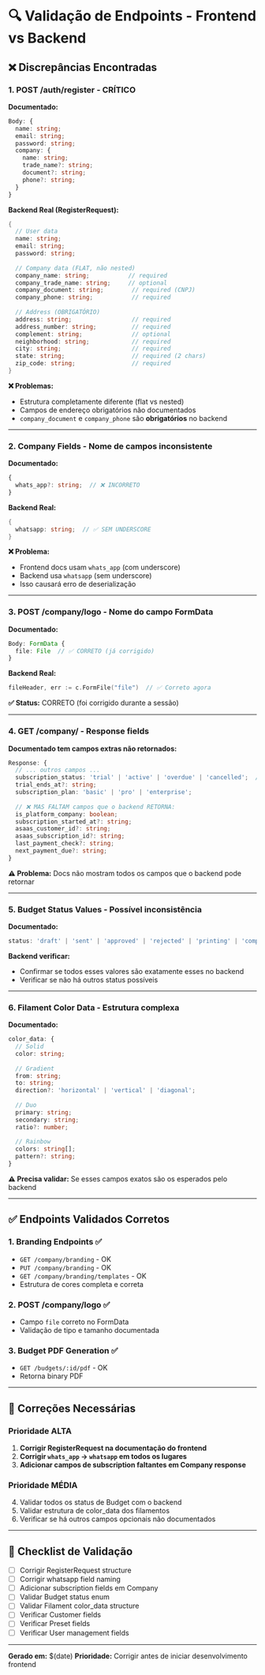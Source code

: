 # 🔍 Validação de Endpoints - Frontend vs Backend

## ❌ Discrepâncias Encontradas

### 1. **POST /auth/register** - CRÍTICO

**Documentado:**
```typescript
Body: {
  name: string;
  email: string;
  password: string;
  company: {
    name: string;
    trade_name?: string;
    document?: string;
    phone?: string;
  }
}
```

**Backend Real (RegisterRequest):**
```go
{
  // User data
  name: string;
  email: string;
  password: string;
  
  // Company data (FLAT, não nested)
  company_name: string;           // required
  company_trade_name: string;     // optional
  company_document: string;        // required (CNPJ)
  company_phone: string;           // required
  
  // Address (OBRIGATÓRIO)
  address: string;                 // required
  address_number: string;          // required
  complement: string;              // optional
  neighborhood: string;            // required
  city: string;                    // required
  state: string;                   // required (2 chars)
  zip_code: string;                // required
}
```

**❌ Problemas:**
- Estrutura completamente diferente (flat vs nested)
- Campos de endereço obrigatórios não documentados
- `company_document` e `company_phone` são **obrigatórios** no backend

---

### 2. **Company Fields** - Nome de campos inconsistente

**Documentado:**
```typescript
{
  whats_app?: string;  // ❌ INCORRETO
}
```

**Backend Real:**
```go
{
  whatsapp: string;  // ✅ SEM UNDERSCORE
}
```

**❌ Problema:** 
- Frontend docs usam `whats_app` (com underscore)
- Backend usa `whatsapp` (sem underscore)
- Isso causará erro de deserialização

---

### 3. **POST /company/logo** - Nome do campo FormData

**Documentado:**
```typescript
Body: FormData {
  file: File  // ✅ CORRETO (já corrigido)
}
```

**Backend Real:**
```go
fileHeader, err := c.FormFile("file")  // ✅ Correto agora
```

**✅ Status:** CORRETO (foi corrigido durante a sessão)

---

### 4. **GET /company/** - Response fields

**Documentado tem campos extras não retornados:**
```typescript
Response: {
  // ... outros campos ...
  subscription_status: 'trial' | 'active' | 'overdue' | 'cancelled';  // ✅ OK
  trial_ends_at?: string;                                               // ✅ OK
  subscription_plan: 'basic' | 'pro' | 'enterprise';                   // ✅ OK
  
  // ❌ MAS FALTAM campos que o backend RETORNA:
  is_platform_company: boolean;
  subscription_started_at?: string;
  asaas_customer_id?: string;
  asaas_subscription_id?: string;
  last_payment_check?: string;
  next_payment_due?: string;
}
```

**⚠️ Problema:** Docs não mostram todos os campos que o backend pode retornar

---

### 5. **Budget Status Values** - Possível inconsistência

**Documentado:**
```typescript
status: 'draft' | 'sent' | 'approved' | 'rejected' | 'printing' | 'completed';
```

**Backend verificar:**
- Confirmar se todos esses valores são exatamente esses no backend
- Verificar se não há outros status possíveis

---

### 6. **Filament Color Data** - Estrutura complexa

**Documentado:**
```typescript
color_data: {
  // Solid
  color: string;
  
  // Gradient
  from: string;
  to: string;
  direction?: 'horizontal' | 'vertical' | 'diagonal';
  
  // Duo
  primary: string;
  secondary: string;
  ratio?: number;
  
  // Rainbow
  colors: string[];
  pattern?: string;
}
```

**⚠️ Precisa validar:** Se esses campos exatos são os esperados pelo backend

---

## ✅ Endpoints Validados Corretos

### 1. **Branding Endpoints** ✅
- `GET /company/branding` - OK
- `PUT /company/branding` - OK
- `GET /company/branding/templates` - OK
- Estrutura de cores completa e correta

### 2. **POST /company/logo** ✅
- Campo `file` correto no FormData
- Validação de tipo e tamanho documentada

### 3. **Budget PDF Generation** ✅
- `GET /budgets/:id/pdf` - OK
- Retorna binary PDF

---

## 🔧 Correções Necessárias

### Prioridade ALTA

1. **Corrigir RegisterRequest na documentação do frontend**
2. **Corrigir `whats_app` → `whatsapp` em todos os lugares**
3. **Adicionar campos de subscription faltantes em Company response**

### Prioridade MÉDIA

4. Validar todos os status de Budget com o backend
5. Validar estrutura de color_data dos filamentos
6. Verificar se há outros campos opcionais não documentados

---

## 📝 Checklist de Validação

- [ ] Corrigir RegisterRequest structure
- [ ] Corrigir whatsapp field naming
- [ ] Adicionar subscription fields em Company
- [ ] Validar Budget status enum
- [ ] Validar Filament color_data structure
- [ ] Verificar Customer fields
- [ ] Verificar Preset fields
- [ ] Verificar User management fields

---

**Gerado em:** $(date)
**Prioridade:** Corrigir antes de iniciar desenvolvimento frontend

